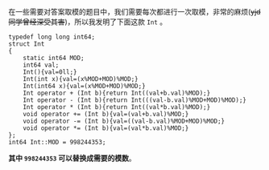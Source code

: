 在一些需要对答案取模的题目中，我们需要每次都进行一次取模，非常的麻烦(~~yjd同学曾经深受其害~~)，所以我发明了下面这款 `Int` 。

```
typedef long long int64;
struct Int
{
    static int64 MOD;
    int64 val;
    Int(){val=0ll;}
    Int(int x){val=(x%MOD+MOD)%MOD;}
    Int(int64 x){val=(x%MOD+MOD)%MOD;}
    Int operator + (Int b){return Int((val+b.val)%MOD);}
    Int operator - (Int b){return Int(((val-b.val)%MOD+MOD)%MOD);}
    Int operator * (Int b){return Int((val*b.val)%MOD);}
    void operator += (Int b){val=(val+b.val)%MOD;}
    void operator -= (Int b){val=((val-b.val)%MOD+MOD)%MOD;}
    void operator *= (Int b){val=(val*b.val)%MOD;}
};
int64 Int::MOD = 998244353;
```

**其中 `998244353` 可以替换成需要的模数**。